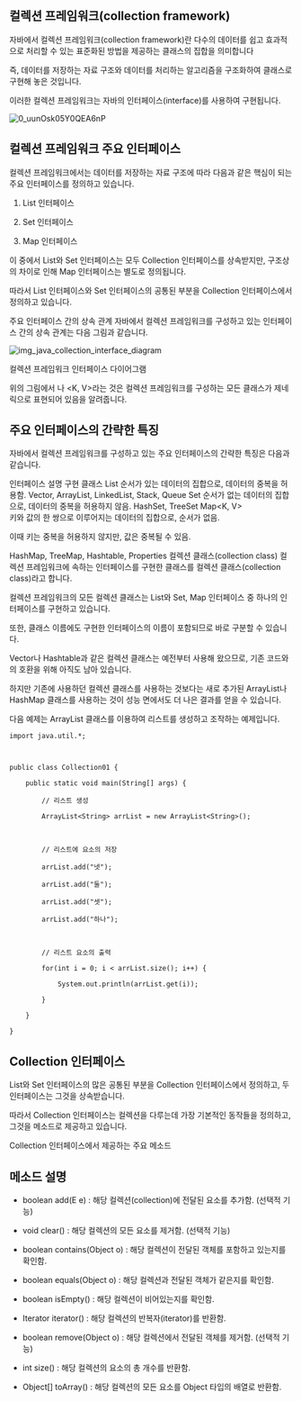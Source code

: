 ## 컬렉션 프레임워크(collection framework)
자바에서 컬렉션 프레임워크(collection framework)란 다수의 데이터를 쉽고 효과적으로 처리할 수 있는 표준화된 방법을 제공하는 클래스의 집합을 의미합니다

즉, 데이터를 저장하는 자료 구조와 데이터를 처리하는 알고리즘을 구조화하여 클래스로 구현해 놓은 것입니다.

 

이러한 컬렉션 프레임워크는 자바의 인터페이스(interface)를 사용하여 구현됩니다.

![0_uunOsk05Y0QEA6nP](https://github.com/parkminseok56/Java/assets/133790403/66611db9-1a91-4264-8e53-6148fc27dbae)

## 컬렉션 프레임워크 주요 인터페이스
컬렉션 프레임워크에서는 데이터를 저장하는 자료 구조에 따라 다음과 같은 핵심이 되는 주요 인터페이스를 정의하고 있습니다.

 

1. List 인터페이스

2. Set 인터페이스

3. Map 인터페이스

 

이 중에서 List와 Set 인터페이스는 모두 Collection 인터페이스를 상속받지만, 구조상의 차이로 인해 Map 인터페이스는 별도로 정의됩니다.

따라서 List 인터페이스와 Set 인터페이스의 공통된 부분을 Collection 인터페이스에서 정의하고 있습니다. 

 



 


주요 인터페이스 간의 상속 관계
자바에서 컬렉션 프레임워크를 구성하고 있는 인터페이스 간의 상속 관계는 다음 그림과 같습니다.

![img_java_collection_interface_diagram](https://github.com/parkminseok56/Java/assets/133790403/ca748d39-bdf1-4d42-8f3f-db86051a39a8)

 

컬렉션 프레임워크 인터페이스 다이어그램

 

위의 그림에서 <E>나 <K, V>라는 것은 컬렉션 프레임워크를 구성하는 모든 클래스가 제네릭으로 표현되어 있음을 알려줍니다.



## 주요 인터페이스의 간략한 특징
자바에서 컬렉션 프레임워크를 구성하고 있는 주요 인터페이스의 간략한 특징은 다음과 같습니다.

인터페이스	설명	구현 클래스
List<E>	순서가 있는 데이터의 집합으로, 데이터의 중복을 허용함.	Vector, ArrayList, LinkedList, Stack, Queue
Set<E>	순서가 없는 데이터의 집합으로, 데이터의 중복을 허용하지 않음.	HashSet, TreeSet
Map<K, V>	
키와 값의 한 쌍으로 이루어지는 데이터의 집합으로, 순서가 없음.

이때 키는 중복을 허용하지 않지만, 값은 중복될 수 있음.

HashMap, TreeMap, Hashtable, Properties
컬렉션 클래스(collection class)
컬렉션 프레임워크에 속하는 인터페이스를 구현한 클래스를 컬렉션 클래스(collection class)라고 합니다.

 

컬렉션 프레임워크의 모든 컬렉션 클래스는 List와 Set, Map 인터페이스 중 하나의 인터페이스를 구현하고 있습니다.

또한, 클래스 이름에도 구현한 인터페이스의 이름이 포함되므로 바로 구분할 수 있습니다.

 

Vector나 Hashtable과 같은 컬렉션 클래스는 예전부터 사용해 왔으므로, 기존 코드와의 호환을 위해 아직도 남아 있습니다.

하지만 기존에 사용하던 컬렉션 클래스를 사용하는 것보다는 새로 추가된 ArrayList나 HashMap 클래스를 사용하는 것이 성능 면에서도 더 나은 결과를 얻을 수 있습니다.

 

다음 예제는 ArrayList 클래스를 이용하여 리스트를 생성하고 조작하는 예제입니다.


```
import java.util.*;

 

public class Collection01 {

    public static void main(String[] args) {

        // 리스트 생성

        ArrayList<String> arrList = new ArrayList<String>();

 

        // 리스트에 요소의 저장

        arrList.add("넷");

        arrList.add("둘");

        arrList.add("셋");

        arrList.add("하나");

 

        // 리스트 요소의 출력

        for(int i = 0; i < arrList.size(); i++) {

            System.out.println(arrList.get(i));

        }

    }

}
```

## Collection 인터페이스
List와 Set 인터페이스의 많은 공통된 부분을 Collection 인터페이스에서 정의하고, 두 인터페이스는 그것을 상속받습니다.

따라서 Collection 인터페이스는 컬렉션을 다루는데 가장 기본적인 동작들을 정의하고, 그것을 메소드로 제공하고 있습니다.

 

Collection 인터페이스에서 제공하는 주요 메소드

## 메소드	설명
 - boolean add(E e)	: 해당 컬렉션(collection)에 전달된 요소를 추가함. (선택적 기능)
  
 - void clear()	: 해당 컬렉션의 모든 요소를 제거함. (선택적 기능)
  
 - boolean contains(Object o)	: 해당 컬렉션이 전달된 객체를 포함하고 있는지를 확인함.
  
 - boolean equals(Object o)	: 해당 컬렉션과 전달된 객체가 같은지를 확인함.
  
 - boolean isEmpty() : 해당 컬렉션이 비어있는지를 확인함.
  
 - Iterator<E> iterator() :	해당 컬렉션의 반복자(iterator)를 반환함.
  
 - boolean remove(Object o) :	해당 컬렉션에서 전달된 객체를 제거함. (선택적 기능)
  
 - int size()	: 해당 컬렉션의 요소의 총 개수를 반환함.
  
 - Object[] toArray()	 : 해당 컬렉션의 모든 요소를 Object 타입의 배열로 반환함.
